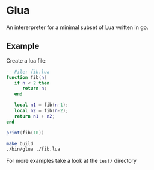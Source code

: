 # Glua
An intererpreter for a minimal subset of Lua written in go.

## Example

Create a lua file:
```lua
-- File: fib.lua
function fib(n)
   if n < 2 then
      return n;
   end

   local n1 = fib(n-1);
   local n2 = fib(n-2);
   return n1 + n2;
end

print(fib(10))
```

```sh
make build
./bin/glua ./fib.lua
```

For more examples take a look at the `test/` directory
